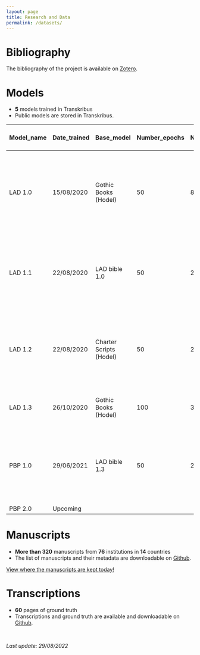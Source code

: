 ```yaml
---
layout: page
title: Research and Data
permalink: /datasets/
---
```

<base target="_blank">

# Bibliography

The bibliography of the project is available on [Zotero](https://www.zotero.org/groups/2466765/paris_bible_project/library).



# Models

- **5** models trained in Transkribus
- Public models are stored in Transkribus.

| Model_name | Date_trained | Base_model              | Number_epochs | Number_GT_pages | Train_set | Validation_set | Number_lines | Number_words | CER (training set) | CR (validation set) | Comments                                                     |
| ---------- | ------------ | ----------------------- | ------------- | --------------- | --------- | -------------- | ------------ | ------------ | ------------------ | ------------------- | ------------------------------------------------------------ |
| LAD 1.0    | 15/08/2020   | Gothic Books (Hodel)    | 50            | 8               | 7         | 1              | 588          | 3547         | 0.27%              | 4.52%               | Based only on the LAD manuscript (LAD 2013.051).  Bias towards Genesis, Exodus, Mark and Matthew |
| LAD 1.1    | 22/08/2020   | LAD bible 1.0           | 50            | 24              | 19        | 5              | 1592         | 9632         | 11.89%             | 7.20%               | Based only on the LAD manuscript (LAD 2013.051).  Same GT as 1.2 with a different base model |
| LAD 1.2    | 22/08/2020   | Charter Scripts (Hodel) | 50            | 24              | 19        | 5              | 1592         | 9632         | 0.62%              | 4.14%               | Based only on the LAD manuscript (LAD 2013.051).  Same GT as 1.1 with a different base model |
| LAD 1.3    | 26/10/2020   | Gothic Books (Hodel)    | 100           | 39              | 30        | 9              | 2516         | 15258        | 0.51%              | 3.01%               | Based only on the LAD manuscript (LAD 2013.051).             |
| PBP 1.0    | 29/06/2021   | LAD bible 1.3           | 50            | 25              | 16        | 9              | 152          | 8840         | 2.04%              | 12.76%              | Composite model based on Paris Bibles from around Europe in the 13th and 14th centuries. |
| PBP 2.0    | Upcoming     |                         |               |                 |           |                |              |              |                    |                     |                                                              |



# Manuscripts

- **More than 320** manuscripts from **76** institutions in **14** countries
- The list of manuscripts and their metadata are downloadable on [Github](https://github.com/parisbible/mss).

[View where the manuscripts are kept today!](https://view-awesome-table.com/-NAecAbDIDjxCaxCO2Mb/view)



# Transcriptions

- **60** pages of ground truth
- Transcriptions and ground truth are available and downloadable on [Github](https://github.com/parisbible/transcriptions).



<br>

*Last update: 29/08/2022*
